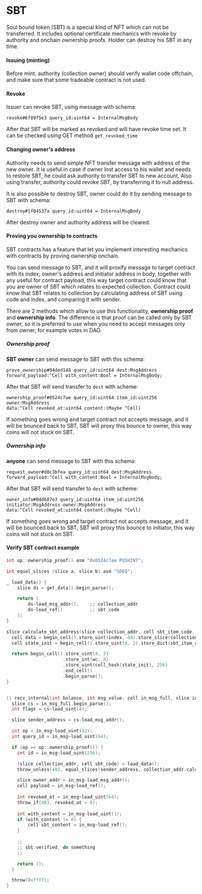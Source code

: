 # SBT
Soul bound token (SBT) is a special kind of NFT which can not be transferred. 
It includes optional certificate mechanics with revoke by authority and onchain ownership proofs. 
Holder can destroy his SBT in any time.

#### Issuing (minting)
Before mint, authority (collection owner) should verify wallet code offchain, and make sure that some tradeable contract is not used. 

#### Revoke
Issuer can revoke SBT, using message with schema:
```
revoke#6f89f5e3 query_id:uint64 = InternalMsgBody
```
After that SBT will be marked as revoked and will have revoke time set. It can be checked using GET method `get_revoked_time`

#### Changing owner's address
Authority needs to send simple NFT transfer message with address of the new owner. 
It is useful in case if owner lost access to his wallet and needs to restore SBT, he could ask authority to transfer SBT to new account.
Also using transfer, authority could revoke SBT, by transferring it to null address.

It is also possible to destroy SBT, owner could do it by sending message to SBT with schema:
```
destroy#1f04537a query_id:uint64 = InternalMsgBody
```

After destroy owner and authority address will be cleared.

#### Proving you ownership to contracts
SBT contracts has a feature that let you implement interesting mechanics with contracts by proving ownership onchain. 

You can send message to SBT, and it will proxify message to target contract with its index, owner's address and initiator address in body, together with any useful for contract payload, 
this way target contract could know that you are owner of SBT which relates to expected collection. Contract could know that SBT relates to collection by calculating address of SBT using code and index, and comparing it with sender.

There are 2 methods which allow to use this functionality, **ownership proof** and **ownership info**. 
The difference is that proof can be called only by SBT owner, so it is preferred to use when you need to accept messages only from owner, for example votes in DAO.

##### Ownership proof
**SBT owner** can send message to SBT with this schema:
```
prove_ownership#04ded148 query_id:uint64 dest:MsgAddress 
forward_payload:^Cell with_content:Bool = InternalMsgBody;
```
After that SBT will send transfer to `dest` with scheme:
```
ownership_proof#0524c7ae query_id:uint64 item_id:uint256 owner:MsgAddress 
data:^Cell revoked_at:uint64 content:(Maybe ^Cell)
```
If something goes wrong and target contract not accepts message, and it will be bounced back to SBT, SBT will proxy this bounce to owner, this way coins will not stuck on SBT.

##### Ownership info
**anyone** can send message to SBT with this schema:
```
request_owner#d0c3bfea query_id:uint64 dest:MsgAddress 
forward_payload:^Cell with_content:Bool = InternalMsgBody;
```
After that SBT will send transfer to `dest` with scheme:
```
owner_info#0dd607e3 query_id:uint64 item_id:uint256 initiator:MsgAddress owner:MsgAddress 
data:^Cell revoked_at:uint64 content:(Maybe ^Cell)
```
If something goes wrong and target contract not accepts message, and it will be bounced back to SBT, SBT will proxy this bounce to initiator, this way coins will not stuck on SBT.

#### Verify SBT contract example

```C
int op::ownership_proof() asm "0x0524c7ae PUSHINT";

int equal_slices (slice a, slice b) asm "SDEQ";

_ load_data() {
    slice ds = get_data().begin_parse();

    return (
        ds~load_msg_addr(),    ;; collection_addr
        ds~load_ref()          ;; sbt_code
    );
}

slice calculate_sbt_address(slice collection_addr, cell sbt_item_code, int wc, int index) {
  cell data = begin_cell().store_uint(index, 64).store_slice(collection_addr).end_cell();
  cell state_init = begin_cell().store_uint(0, 2).store_dict(sbt_item_code).store_dict(data).store_uint(0, 1).end_cell();

  return begin_cell().store_uint(4, 3)
                     .store_int(wc, 8)
                     .store_uint(cell_hash(state_init), 256)
                     .end_cell()
                     .begin_parse();
}


() recv_internal(int balance, int msg_value, cell in_msg_full, slice in_msg) impure {
  slice cs = in_msg_full.begin_parse();
  int flags = cs~load_uint(4);

  slice sender_address = cs~load_msg_addr();

  int op = in_msg~load_uint(32);
  int query_id = in_msg~load_uint(64);

  if (op == op::ownership_proof()) {
    int id = in_msg~load_uint(256);

    (slice collection_addr, cell sbt_code) = load_data();
    throw_unless(403, equal_slices(sender_address, collection_addr.calculate_sbt_address(sbt_code, 0, id)));

    slice owner_addr = in_msg~load_msg_addr();
    cell payload = in_msg~load_ref();
    
    int revoked_at = in_msg~load_uint(64);
    throw_if(403, revoked_at > 0);
    
    int with_content = in_msg~load_uint(1);
    if (with_content != 0) {
        cell sbt_content = in_msg~load_ref();
    }
    
    ;;
    ;; sbt verified, do something
    ;;

    return ();
  }

  throw(0xffff);
}
```
